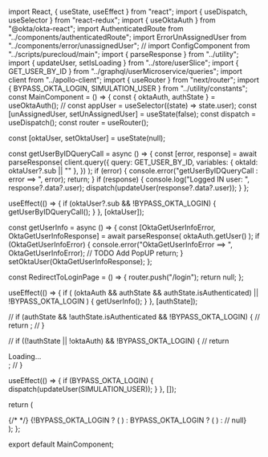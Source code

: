 import React, { useState, useEffect } from "react";
import { useDispatch, useSelector } from "react-redux";
import { useOktaAuth } from "@okta/okta-react";
import AuthenticatedRoute from "../components/authenticatedRoute";
import ErrorUnAssignedUser from "../components/error/unassignedUser";
// import ConfigComponent from "../scripts/purecloud/main";
import { parseResponse } from "../utility";
import { updateUser, setIsLoading } from "../store/userSlice";
import { GET_USER_BY_ID } from "../graphql/userMicroservice/queries";
import client from "../apollo-client";
import { useRouter } from "next/router";
import { BYPASS_OKTA_LOGIN, SIMULATION_USER } from "../utility/constants";
const MainComponent = () => {
  const { oktaAuth, authState } = useOktaAuth();
  // const appUser = useSelector((state) => state.user);
  const [unAssignedUser, setUnAssignedUser] = useState(false);
  const dispatch = useDispatch();
  const router = useRouter();

  const [oktaUser, setOktaUser] = useState(null);

  const getUserByIDQueryCall = async () => {
    const [error, response] = await parseResponse(
      client.query({
        query: GET_USER_BY_ID,
        variables: { oktaId: oktaUser?.sub || "" },
      })
    );
    if (error) {
      console.error("getUserByIDQueryCall : error ==> ", error);
      return;
    }
    if (response) {
      console.log("Logged IN user: ", response?.data?.user);
      dispatch(updateUser(response?.data?.user));
    }
  };

  useEffect(() => {
    if (oktaUser?.sub && !BYPASS_OKTA_LOGIN) {
      getUserByIDQueryCall();
    }
  }, [oktaUser]);

  const getUserInfo = async () => {
    const [OktaGetUserInfoError, OktaGetUserInfoResponse] = await parseResponse(
      oktaAuth.getUser()
    );
    if (OktaGetUserInfoError) {
      console.error("OktaGetUserInfoError ==> ", OktaGetUserInfoError);
      // TODO Add PopUP
      return;
    }
    setOktaUser(OktaGetUserInfoResponse);
  };

  const RedirectToLoginPage = () => {
    router.push("/login");
    return null;
  };

  useEffect(() => {
    if (
      (oktaAuth && authState && authState.isAuthenticated) ||
      !BYPASS_OKTA_LOGIN
    ) {
      getUserInfo();
    }
  }, [authState]);

  // if (authState && !authState.isAuthenticated && !BYPASS_OKTA_LOGIN) {
  //   return <RedirectToLoginPage />;
  // }

  // if ((!authState || !oktaAuth) && !BYPASS_OKTA_LOGIN) {
  //   return <div className="loading-view">Loading...</div>;
  // }

  useEffect(() => {
    if (BYPASS_OKTA_LOGIN) {
      dispatch(updateUser(SIMULATION_USER));
    }
  }, []);

  return (
    <div>
      {/* <ConfigComponent /> */}
      {!BYPASS_OKTA_LOGIN ? (
        <ErrorUnAssignedUser />
      ) : BYPASS_OKTA_LOGIN ? (
        <AuthenticatedRoute />
      ) : // <RedirectToLoginPage />
      null}
    </div>
  );
};

export default MainComponent;
